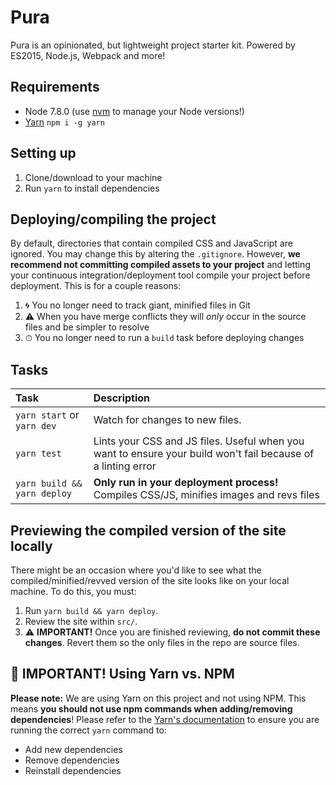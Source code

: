 # Pura
Pura is an opinionated, but lightweight project starter kit. Powered by ES2015, Node.js, Webpack and more!

## Requirements
- Node 7.8.0 (use [nvm](https://github.com/creationix/nvm) to manage your Node versions!)
- [Yarn](https://yarnpkg.com) `npm i -g yarn`

## Setting up
1. Clone/download to your machine
2. Run `yarn` to install dependencies

## Deploying/compiling the project
By default, directories that contain compiled CSS and JavaScript are ignored. You may change this by altering the `.gitignore`. However, **we recommend not committing compiled assets to your project** and letting your continuous integration/deployment tool compile your project before deployment. This is for a couple reasons:

1. 🌀 You no longer need to track giant, minified files in Git
2. ⚠️ When you have merge conflicts they will _only_ occur in the source files and be simpler to resolve
3. ⏱ You no longer need to run a `build` task before deploying changes

## Tasks

| Task                        | Description                                                                                                  |
|:----------------------------|:-------------------------------------------------------------------------------------------------------------|
| `yarn start` or `yarn dev`  | Watch for changes to new files.                                                                              |
| `yarn test`                 | Lints your CSS and JS files. Useful when you want to ensure your build won't fail because of a linting error |
| `yarn build && yarn deploy` | **Only run in your deployment process!** Compiles CSS/JS, minifies images and revs files                     |

## Previewing the compiled version of the site locally
There might be an occasion where you'd like to see what the compiled/minified/revved version of the site looks like on your local machine. To do this, you must:

1. Run `yarn build && yarn deploy`.
2. Review the site within `src/`.
3. ⚠️ **IMPORTANT!** Once you are finished reviewing, **do not commit these changes**. Revert them so the only files in the repo are source files.

## 🚨 IMPORTANT! Using Yarn vs. NPM
**Please note:** We are using Yarn on this project and not using NPM. This means **you should not use npm commands when adding/removing dependencies**! Please refer to the [Yarn's documentation](https://yarnpkg.com/en/docs/migrating-from-npm#toc-cli-commands-comparison) to ensure you are running the correct `yarn` command to:

- Add new dependencies
- Remove dependencies
- Reinstall dependencies
